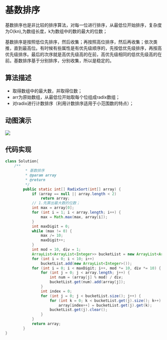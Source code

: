 # 基数排序
基数排序也是非比较的排序算法，对每一位进行排序，从最低位开始排序，复杂度为O(kn),为数组长度，k为数组中的数的最大的位数；

基数排序是按照低位先排序，然后收集；再按照高位排序，然后再收集；依次类推，直到最高位。有时候有些属性是有优先级顺序的，先按低优先级排序，再按高优先级排序。最后的次序就是高优先级高的在前，高优先级相同的低优先级高的在前。基数排序基于分别排序，分别收集，所以是稳定的。
## 算法描述
- 取得数组中的最大数，并取得位数；
- arr为原始数组，从最低位开始取每个位组成radix数组；
- 对radix进行计数排序（利用计数排序适用于小范围数的特点）；
## 动图演示
![](https://images2017.cnblogs.com/blog/849589/201710/849589-20171015232453668-1397662527.gif)
## 代码实现
```java
class Solution{
    /**
         * 基数排序
         * @param array
         * @return
         */
        public static int[] RadixSort(int[] array) {
            if (array == null || array.length < 2)
                return array;
            // 1.先算出最大数的位数；
            int max = array[0];
            for (int i = 1; i < array.length; i++) {
                max = Math.max(max, array[i]);
            }
            int maxDigit = 0;
            while (max != 0) {
                max /= 10;
                maxDigit++;
            }
            int mod = 10, div = 1;
            ArrayList<ArrayList<Integer>> bucketList = new ArrayList<ArrayList<Integer>>();
            for (int i = 0; i < 10; i++)
                bucketList.add(new ArrayList<Integer>());
            for (int i = 0; i < maxDigit; i++, mod *= 10, div *= 10) {
                for (int j = 0; j < array.length; j++) {
                    int num = (array[j] % mod) / div;
                    bucketList.get(num).add(array[j]);
                }
                int index = 0;
                for (int j = 0; j < bucketList.size(); j++) {
                    for (int k = 0; k < bucketList.get(j).size(); k++)
                        array[index++] = bucketList.get(j).get(k);
                    bucketList.get(j).clear();
                }
            }
            return array;
        }
}
```